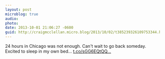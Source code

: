 ```yaml
---
layout: post
microblog: true
audio: 
photo: 
date: 2013-10-01 21:06:27 -0600
guid: http://craigmcclellan.micro.blog/2013/10/02/t385239326109753344.html
---
```

24 hours in Chicago was not enough. Can't wait to go back someday. Excited to sleep in my own bed… [t.co/sGG6EQtQQ...](http://t.co/sGG6EQtQQ0)
